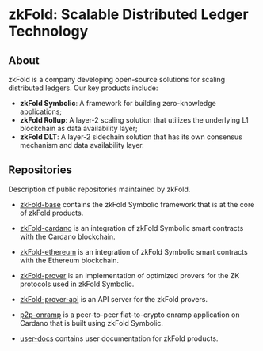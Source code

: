 # zkFold: Scalable Distributed Ledger Technology

## About

zkFold is a company developing open-source solutions for scaling distributed ledgers. Our key products include:
- **zkFold Symbolic**: A framework for building zero-knowledge applications;
- **zkFold Rollup**: A layer-2 scaling solution that utilizes the underlying L1 blockchain as data availability layer;
- **zkFold DLT**: A layer-2 sidechain solution that has its own consensus mechanism and data availability layer.

## Repositories

Description of public repositories maintained by zkFold.

- [zkFold-base](https://github.com/zkFold/zkfold-base) contains the zkFold Symbolic framework that is at the core of zkFold products.

- [zkFold-cardano](https://github.com/zkFold/zkfold-cardano) is an integration of zkFold Symbolic smart contracts with the Cardano blockchain.

- [zkFold-ethereum](https://github.com/zkFold/zkfold-ethereum) is an integration of zkFold Symbolic smart contracts with the Ethereum blockchain.

- [zkFold-prover](https://github.com/zkFold/zkfold-prover) is an implementation of optimized provers for the ZK protocols used in zkFold Symbolic.

- [zkFold-prover-api](https://github.com/zkFold/zkfold-prover-api) is an API server for the zkFold provers.

- [p2p-onramp](https://github.com/zkFold/p2p-onramp) is a peer-to-peer fiat-to-crypto onramp application on Cardano that is built using zkFold Symbolic.

- [user-docs](https://github.com/zkFold/user-docs) contains user documentation for zkFold products.
